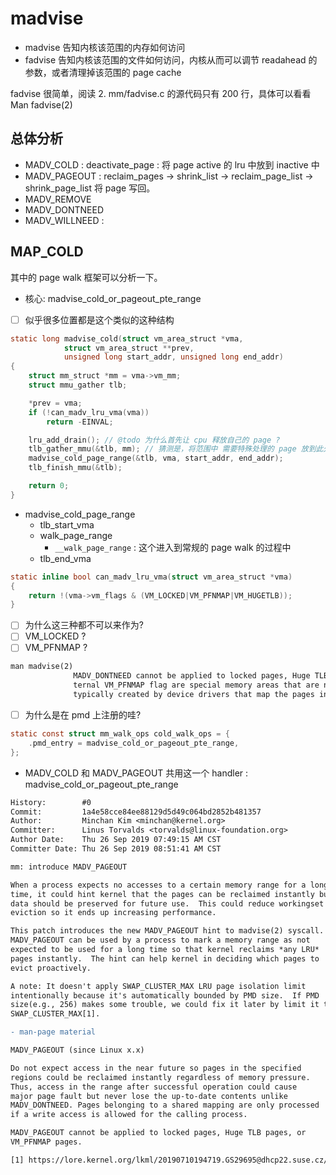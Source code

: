 # madvise

- madvise 告知内核该范围的内存如何访问
- fadvise 告知内核该范围的文件如何访问，内核从而可以调节 readahead 的参数，或者清理掉该范围的 page cache

fadvise 很简单，阅读
2. mm/fadvise.c 的源代码只有 200 行，具体可以看看 Man fadvise(2)

## 总体分析
- MADV_COLD : deactivate_page : 将 page active 的 lru 中放到 inactive 中
- MADV_PAGEOUT : reclaim_pages -> shrink_list -> reclaim_page_list -> shrink_page_list 将 page 写回。
- MADV_REMOVE
- MADV_DONTNEED
- MADV_WILLNEED :

## MAP_COLD
其中的 page walk 框架可以分析一下。

- 核心: madvise_cold_or_pageout_pte_range

- [ ] 似乎很多位置都是这个类似的这种结构


```c
static long madvise_cold(struct vm_area_struct *vma,
            struct vm_area_struct **prev,
            unsigned long start_addr, unsigned long end_addr)
{
    struct mm_struct *mm = vma->vm_mm;
    struct mmu_gather tlb;

    *prev = vma;
    if (!can_madv_lru_vma(vma))
        return -EINVAL;

    lru_add_drain(); // @todo 为什么首先让 cpu 释放自己的 page ?
    tlb_gather_mmu(&tlb, mm); // 猜测是，将范围中 需要特殊处理的 page 放到此处
    madvise_cold_page_range(&tlb, vma, start_addr, end_addr);
    tlb_finish_mmu(&tlb);

    return 0;
}
```
- madvise_cold_page_range
  - tlb_start_vma
  - walk_page_range
    - `__walk_page_range` : 这个进入到常规的 page walk 的过程中
  - tlb_end_vma

```c
static inline bool can_madv_lru_vma(struct vm_area_struct *vma)
{
    return !(vma->vm_flags & (VM_LOCKED|VM_PFNMAP|VM_HUGETLB));
}
```

- [ ] 为什么这三种都不可以来作为?
- [ ] VM_LOCKED ?
- [ ] VM_PFNMAP ?

```txt
man madvise(2)
              MADV_DONTNEED cannot be applied to locked pages, Huge TLB pages, or VM_PFNMAP pages.  (Pages marked with the kernel-in‐
              ternal VM_PFNMAP flag are special memory areas that are not managed by the virtual memory subsystem.   Such  pages  are
              typically created by device drivers that map the pages into user space.)

```

- [ ] 为什么是在 pmd 上注册的哇?
```c
static const struct mm_walk_ops cold_walk_ops = {
    .pmd_entry = madvise_cold_or_pageout_pte_range,
};
```

- MADV_COLD 和 MADV_PAGEOUT 共用这一个 handler :  madvise_cold_or_pageout_pte_range


```diff
History:        #0
Commit:         1a4e58cce84ee88129d5d49c064bd2852b481357
Author:         Minchan Kim <minchan@kernel.org>
Committer:      Linus Torvalds <torvalds@linux-foundation.org>
Author Date:    Thu 26 Sep 2019 07:49:15 AM CST
Committer Date: Thu 26 Sep 2019 08:51:41 AM CST

mm: introduce MADV_PAGEOUT

When a process expects no accesses to a certain memory range for a long
time, it could hint kernel that the pages can be reclaimed instantly but
data should be preserved for future use.  This could reduce workingset
eviction so it ends up increasing performance.

This patch introduces the new MADV_PAGEOUT hint to madvise(2) syscall.
MADV_PAGEOUT can be used by a process to mark a memory range as not
expected to be used for a long time so that kernel reclaims *any LRU*
pages instantly.  The hint can help kernel in deciding which pages to
evict proactively.

A note: It doesn't apply SWAP_CLUSTER_MAX LRU page isolation limit
intentionally because it's automatically bounded by PMD size.  If PMD
size(e.g., 256) makes some trouble, we could fix it later by limit it to
SWAP_CLUSTER_MAX[1].

- man-page material

MADV_PAGEOUT (since Linux x.x)

Do not expect access in the near future so pages in the specified
regions could be reclaimed instantly regardless of memory pressure.
Thus, access in the range after successful operation could cause
major page fault but never lose the up-to-date contents unlike
MADV_DONTNEED. Pages belonging to a shared mapping are only processed
if a write access is allowed for the calling process.

MADV_PAGEOUT cannot be applied to locked pages, Huge TLB pages, or
VM_PFNMAP pages.

[1] https://lore.kernel.org/lkml/20190710194719.GS29695@dhcp22.suse.cz/
```
